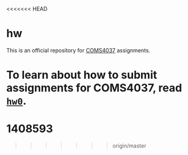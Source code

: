 <<<<<<< HEAD
# hw

This is an official repository for
[COMS4037](http://www.cs.wits.ac.za/~dmitry/coms4037/) assignments.

To learn about how to submit assignments for COMS4037, read
[`hw0`](https://github.com/WITS-COMS4037/hw/tree/master/hw0).
=======
# 1408593
>>>>>>> origin/master
